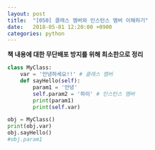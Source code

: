 ```yaml
---
layout: post
title:  "[050] 클래스 멤버와 인스턴스 멤버 이해하기"
date:   2018-05-01 12:20:00 +0900
categories: python
---
```


**책 내용에 대한 무단배포 방지를 위해 최소한으로 정리**

```python
class MyClass:
    var = '안녕하세요!!' # 클래스 멤버
    def sayHello(self):
        param1 = '안녕'
        self.param2 = '하이' # 인스턴스 멤버
        print(param1)
        print(self.var)

obj = MyClass()
print(obj.var)
obj.sayHello()
#obj.param1 
```

